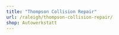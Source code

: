 ```yaml
---
title: "Thompson Collision Repair"
url: /raleigh/thompson-collision-repair/
shop: Autowerkstatt
---
```

